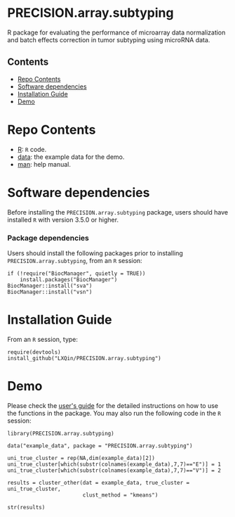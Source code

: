 # PRECISION.array.subtyping
R package for evaluating the performance of microarray data normalization and batch effects correction in tumor subtyping using microRNA data.


## Contents

- [Repo Contents](#repo-contents)
- [Software dependencies](#software-dependencies)
- [Installation Guide](#installation-guide)
- [Demo](#demo)

# Repo Contents

- [R](./R): `R` code.
- [data](./data): the example data for the demo.
- [man](./man): help manual.

# Software dependencies

Before installing the `PRECISION.array.subtyping` package, users should have installed `R` with version 3.5.0 or higher.


### Package dependencies

Users should install the following packages prior to installing `PRECISION.array.subtyping`, from an `R` session:

```
if (!require("BiocManager", quietly = TRUE))
    install.packages("BiocManager")
BiocManager::install("sva")
BiocManager::install("vsn")
```

# Installation Guide

From an `R` session, type:

```
require(devtools)
install_github("LXQin/PRECISION.array.subtyping") 
```


# Demo

Please check the [user's guide](./PRECISION.array.subtyping_0.99.0.pdf) for the detailed instructions on how to use the functions in the package. You may also run the following code in the `R` session:

```
library(PRECISION.array.subtyping)

data("example_data", package = "PRECISION.array.subtyping")

uni_true_cluster = rep(NA,dim(example_data)[2])
uni_true_cluster[which(substr(colnames(example_data),7,7)=="E")] = 1
uni_true_cluster[which(substr(colnames(example_data),7,7)=="V")] = 2

results = cluster_other(dat = example_data, true_cluster = uni_true_cluster, 
						clust_method = "kmeans")
						
str(results)
```
